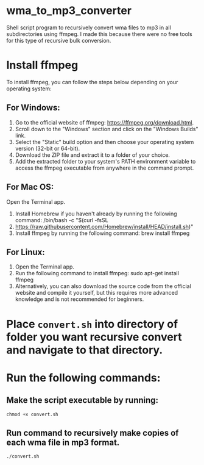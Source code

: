 # wma_to_mp3_converter
Shell script program to recursively convert wma files to mp3 in all subdirectories using ffmpeg. I made this because there were no free tools for this type of recursive bulk conversion.

# Install ffmpeg
To install ffmpeg, you can follow the steps below depending on your operating system:

## For Windows:

1. Go to the official website of ffmpeg: https://ffmpeg.org/download.html.
2. Scroll down to the "Windows" section and click on the "Windows Builds" link.
3. Select the "Static" build option and then choose your operating system version (32-bit or 64-bit).
4. Download the ZIP file and extract it to a folder of your choice.
5. Add the extracted folder to your system's PATH environment variable to access the ffmpeg executable from anywhere in the command prompt.

## For Mac OS:

Open the Terminal app.
1. Install Homebrew if you haven't already by running the following command: /bin/bash -c "$(curl -fsSL 
2. https://raw.githubusercontent.com/Homebrew/install/HEAD/install.sh)"
3. Install ffmpeg by running the following command: brew install ffmpeg

## For Linux:

1. Open the Terminal app.
2. Run the following command to install ffmpeg: sudo apt-get install ffmpeg
3. Alternatively, you can also download the source code from the official website and compile it yourself, but this requires more advanced knowledge and is not recommended for beginners.

# Place ```convert.sh``` into directory of folder you want recursive convert and navigate to that directory.

# Run the following commands:

## Make the script executable by running: 
```chmod +x convert.sh```

## Run command to recursively make copies of each wma file in mp3 format.
```./convert.sh```
